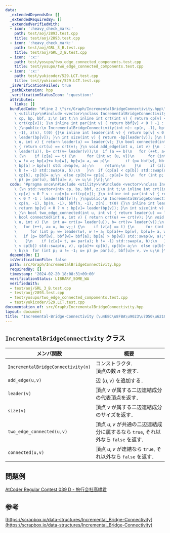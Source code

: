 ```yaml
---
data:
  _extendedDependsOn: []
  _extendedRequiredBy: []
  _extendedVerifiedWith:
  - icon: ':heavy_check_mark:'
    path: test/aoj/2893.test.cpp
    title: test/aoj/2893.test.cpp
  - icon: ':heavy_check_mark:'
    path: test/aoj/GRL_3_B.test.cpp
    title: test/aoj/GRL_3_B.test.cpp
  - icon: ':x:'
    path: test/yosupo/two_edge_connected_components.test.cpp
    title: test/yosupo/two_edge_connected_components.test.cpp
  - icon: ':x:'
    path: test/yukicoder/529.LCT.test.cpp
    title: test/yukicoder/529.LCT.test.cpp
  _isVerificationFailed: true
  _pathExtension: hpp
  _verificationStatusIcon: ':question:'
  attributes:
    links: []
  bundledCode: "#line 2 \"src/Graph/IncrementalBridgeConnectivity.hpp\"\n#include\
    \ <utility>\n#include <vector>\nclass IncrementalBridgeConnectivity {\n std::vector<int>\
    \ cp, bp, bbf, z;\n int t;\n inline int crt(int v) { return cp[v] < 0 ? v : cp[v]=\
    \ crt(cp[v]); }\n inline int par(int v) { return bbf[v] < 0 ? -1 : leader(bbf[v]);\
    \ }\npublic:\n IncrementalBridgeConnectivity(int n): cp(n, -1), bp(n, -1), bbf(n,\
    \ -1), z(n), t(0) {}\n inline int leader(int v) { return bp[v] < 0 ? v : bp[v]=\
    \ leader(bp[v]); }\n int size(int v) { return -bp[leader(v)]; }\n bool two_edge_connected(int\
    \ u, int v) { return leader(u) == leader(v); }\n bool connected(int u, int v)\
    \ { return crt(u) == crt(v); }\n void add_edge(int u, int v) {\n  int a= crt(u=\
    \ leader(u)), b= crt(v= leader(v));\n  if (a == b)\n   for (++t, a= u, b= v;;)\
    \ {\n    if (z[a] == t) {\n     for (int w: {u, v})\n      for (int p; w= leader(w),\
    \ w != a; bp[a]+= bp[w], bp[w]= a, w= p)\n       if (p= bbf[w], bbf[w]= bbf[a];\
    \ bp[a] > bp[w]) std::swap(w, a);\n     return;\n    }\n    if (z[a]= t, a= par(a);\
    \ b != -1) std::swap(a, b);\n   }\n  if (cp[a] < cp[b]) std::swap(u, v), cp[a]+=\
    \ cp[b], cp[b]= a;\n  else cp[b]+= cp[a], cp[a]= b;\n  for (int p; u != -1; u=\
    \ p) p= par(u), bbf[u]= v, v= u;\n }\n};\n"
  code: "#pragma once\n#include <utility>\n#include <vector>\nclass IncrementalBridgeConnectivity\
    \ {\n std::vector<int> cp, bp, bbf, z;\n int t;\n inline int crt(int v) { return\
    \ cp[v] < 0 ? v : cp[v]= crt(cp[v]); }\n inline int par(int v) { return bbf[v]\
    \ < 0 ? -1 : leader(bbf[v]); }\npublic:\n IncrementalBridgeConnectivity(int n):\
    \ cp(n, -1), bp(n, -1), bbf(n, -1), z(n), t(0) {}\n inline int leader(int v) {\
    \ return bp[v] < 0 ? v : bp[v]= leader(bp[v]); }\n int size(int v) { return -bp[leader(v)];\
    \ }\n bool two_edge_connected(int u, int v) { return leader(u) == leader(v); }\n\
    \ bool connected(int u, int v) { return crt(u) == crt(v); }\n void add_edge(int\
    \ u, int v) {\n  int a= crt(u= leader(u)), b= crt(v= leader(v));\n  if (a == b)\n\
    \   for (++t, a= u, b= v;;) {\n    if (z[a] == t) {\n     for (int w: {u, v})\n\
    \      for (int p; w= leader(w), w != a; bp[a]+= bp[w], bp[w]= a, w= p)\n    \
    \   if (p= bbf[w], bbf[w]= bbf[a]; bp[a] > bp[w]) std::swap(w, a);\n     return;\n\
    \    }\n    if (z[a]= t, a= par(a); b != -1) std::swap(a, b);\n   }\n  if (cp[a]\
    \ < cp[b]) std::swap(u, v), cp[a]+= cp[b], cp[b]= a;\n  else cp[b]+= cp[a], cp[a]=\
    \ b;\n  for (int p; u != -1; u= p) p= par(u), bbf[u]= v, v= u;\n }\n};"
  dependsOn: []
  isVerificationFile: false
  path: src/Graph/IncrementalBridgeConnectivity.hpp
  requiredBy: []
  timestamp: '2024-02-20 18:08:31+09:00'
  verificationStatus: LIBRARY_SOME_WA
  verifiedWith:
  - test/aoj/GRL_3_B.test.cpp
  - test/aoj/2893.test.cpp
  - test/yosupo/two_edge_connected_components.test.cpp
  - test/yukicoder/529.LCT.test.cpp
documentation_of: src/Graph/IncrementalBridgeConnectivity.hpp
layout: document
title: "Incremental-Bridge-Connectivity (\u4E8C\u8FBA\u9023\u7D50\u6210\u5206)"
---
```


## `IncrementalBridgeConnectivity` クラス

|メンバ関数|概要|
|---|---|
|`IncrementalBridgeConnectivity(n)`|コンストラクタ. <br> 頂点の数 $n$ を渡す．|
|`add_edge(u,v)`|辺 $(u,v)$ を追加する．|
|`leader(v)`|頂点 $v$ が属する二辺連結成分の代表頂点を返す．|
|`size(v)`|頂点 $v$ が属する二辺連結成分のサイズを返す．|
|`two_edge_connected(u,v)`|頂点 $u,v$ が共通の二辺連結成分に属するなら `true`, それ以外なら `false` を返す．|
|`connected(u,v)`|頂点 $u,v$ が連結なら `true`, それ以外なら `false` を返す．|

## 問題例
[AtCoder Regular Contest 039 D - 旅行会社高橋君](https://atcoder.jp/contests/arc039/tasks/arc039_d)

## 参考
[https://scrapbox.io/data-structures/Incremental_Bridge-Connectivity](https://scrapbox.io/data-structures/Incremental_Bridge-Connectivity)